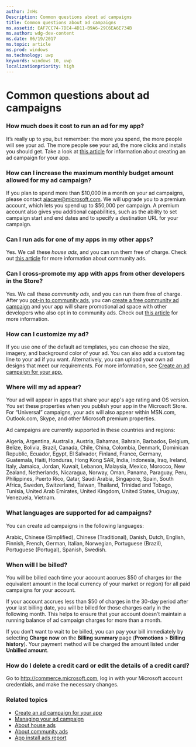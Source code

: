 ```yaml
---
author: JnHs
Description: Common questions about ad campaigns
title: Common questions about ad campaigns
ms.assetid: EAF7CC74-7DE4-4D11-B9A6-29C6EA6E734B
ms.author: wdg-dev-content
ms.date: 06/19/2017
ms.topic: article
ms.prod: windows
ms.technology: uwp
keywords: windows 10, uwp
localizationpriority: high
---
```


# Common questions about ad campaigns

### How much does it cost to run an ad for my app?

It’s really up to you, but remember: the more you spend, the more people will see your ad. The more people see your ad, the more clicks and installs you should get. Take a look at [this article](create-an-ad-campaign-for-your-app.md) for information about creating an ad campaign for your app.

### How can I increase the maximum monthly budget amount allowed for my ad campaign?

If you plan to spend more than $10,000 in a month on your ad campaigns, please contact [aiacare@microsoft.com](mailto:aiacare@microsoft.com). We will upgrade you to a premium account, which lets you spend up to $50,000 per campaign. A premium account also gives you additional capabilities, such as the ability to set campaign start and end dates and to specify a destination URL for your campaign.

### Can I run ads for one of my apps in my other apps?

Yes. We call these *house ads*, and you can run them free of charge. Check out [this article](about-house-ads.md) for more information about community ads.

### Can I cross-promote my app with apps from other developers in the Store?

Yes. We call these *community ads*, and you can run them free of charge. After you [opt-in to community ads](about-community-ads.md#opt-in-to-community-ads), you can [create a free community ad campaign](create-an-ad-campaign-for-your-app.md) and your app will share promotional ad space with other developers who also opt in to community ads. Check out [this article](about-community-ads.md) for more information.

### How can I customize my ad?

If you use one of the default ad templates, you can choose the size, imagery, and background color of your ad. You can also add a custom tag line to your ad if you want. Alternatively, you can upload your own ad designs that meet our requirements. For more information, see [Create an ad campaign for your app.](create-an-ad-campaign-for-your-app.md)

### Where will my ad appear?

Your ad will appear in apps that share your app's age rating and OS version. You set these properties when you publish your app in the Microsoft Store. For “Universal” campaigns, your ads will also appear within MSN.com, Outlook.com, Skype, and other Microsoft premium properties.

Ad campaigns are currently supported in these countries and regions:

Algeria, Argentina, Australia, Austria, Bahamas, Bahrain, Barbados, Belgium, Belize, Bolivia, Brazil, Canada, Chile, China, Colombia, Denmark, Dominican Republic, Ecuador, Egypt, El Salvador, Finland, France, Germany, Guatemala, Haiti, Honduras, Hong Kong SAR, India, Indonesia, Iraq, Ireland, Italy, Jamaica, Jordan, Kuwait, Lebanon, Malaysia, Mexico, Morocco, New Zealand, Netherlands, Nicaragua, Norway, Oman, Panama, Paraguay, Peru, Philippines, Puerto Rico, Qatar, Saudi Arabia, Singapore, Spain, South Africa, Sweden, Switzerland, Taiwan, Thailand, Trinidad and Tobago, Tunisia, United Arab Emirates, United Kingdom, United States, Uruguay, Venezuela, Vietnam.

### What languages are supported for ad campaigns?

You can create ad campaigns in the following languages:

Arabic, Chinese (Simplified), Chinese (Traditional), Danish, Dutch, English, Finnish, French, German, Italian, Norwegian, Portuguese (Brazil), Portuguese (Portugal), Spanish, Swedish.

### When will I be billed?

You will be billed each time your account accrues $50 of charges (or the equivalent amount in the local currency of your market or region) for all paid campaigns for your account.

If your account accrues less than $50 of charges in the 30-day period after your last billing date, you will be billed for those charges early in the following month. This helps to ensure that your account doesn’t maintain a running balance of ad campaign charges for more than a month.

If you don’t want to wait to be billed, you can pay your bill immediately by selecting **Charge now** on the **Billing summary** page (**Promotions** > **Billing history**). Your payment method will be charged the amount listed under **Unbilled amount**.

### How do I delete a credit card or edit the details of a credit card?

Go to <http://commerce.microsoft.com>, log in with your Microsoft account credentials, and make the necessary changes.

### Related topics

* [Create an ad campaign for your app](create-an-ad-campaign-for-your-app.md)
* [Managing your ad campaign](managing-your-ad-campaign.md)
* [About house ads](about-house-ads.md)
* [About community ads](about-community-ads.md)
* [App install ads report](app-install-ads-reports.md)
